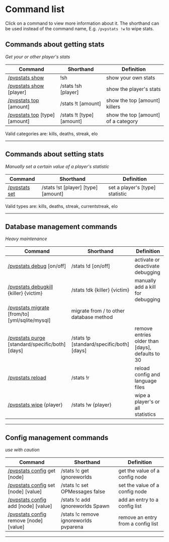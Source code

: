 # Command list

Click on a command to view more information about it. The shorthand can be used instead of the command name, E.g. `/pvpstats !w` to wipe stats.

## Commands about getting stats
_Get your or other player's stats_

Command | Shorthand | Definition
------------- | ------------- | -------------
[/pvpstats show](commands/show.md) | !sh | show your own stats
[/pvpstats show](commands/show.md) [player] | /stats !sh [player] | show the player's stats
[/pvpstats top](commands/top.md) [amount] | /stats !t [amount] | show the top [amount] killers
[/pvpstats top](commands/top.md) [type] [amount] | /stats !t [type] [amount] | show the top [amount] of a category

Valid categories are: kills, deaths, streak, elo

***

## Commands about setting stats
_Manually set a certain value of a player's statistic_

Command | Shorthand | Definition
------------- | ------------- | -------------
[/pvpstats set](commands/set.md) | /stats !st [player] [type] [amount] | set a player's [type] statistic

Valid types are: kills, deaths, streak, currentstreak, elo

***

## Database management commands
_Heavy maintenance_

Command | Shorthand | Definition
------------- | ------------- | -------------
[/pvpstats debug](commands/debug.md) [on/off] | /stats !d [on/off] | activate or deactivate debugging
[/pvpstats debugkill](commands/debugkill.md) {killer} {victim} | /stats !dk {killer} {victim} | manually add a kill for debugging
[/pvpstats migrate](commands/migrate.md) [from/to] [yml/sqlite/mysql] | migrate from / to other database method
[/pvpstats purge](commands/purge.md) [standard/specific/both] [days] | /stats !p [standard/specific/both] [days] | remove entries older than [days], defaults to 30
[/pvpstats reload](commands/reload.md) | /stats !r | reload config and language files
[/pvpstats wipe](commands/wipe.md) {player} | /stats !w {player} | wipe a player's or all statistics

***

## Config management commands
_use with caution_

Command | Shorthand | Definition
------------- | ------------- | -------------
[/pvpstats config](commands/config.md) get [node] | /stats !c get ignoreworlds | get the value of a config node
[/pvpstats config](commands/config.md) set [node] [value] | /stats !c set OPMessages false | set the value of a config node
[/pvpstats config](commands/config.md) add [node] [value] | /stats !c add ignoreworlds Spawn | add an entry to a config list
[/pvpstats config](commands/config.md) remove [node] [value] | /stats !c remove ignoreworlds pvparena | remove an entry from a config list

***